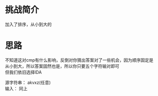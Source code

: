 # 挑战简介
加入了排序，从小到大的

# 思路
不知道这对cmp有什么影响，反倒对你猜出答案对了一些机会，因为顺序固定是从小到大，所以答案固然也是，所以你只要五个字符输对即可  
但我们依旧选择IDA

源字符串： akvxz(任意)  
输入： 同上
